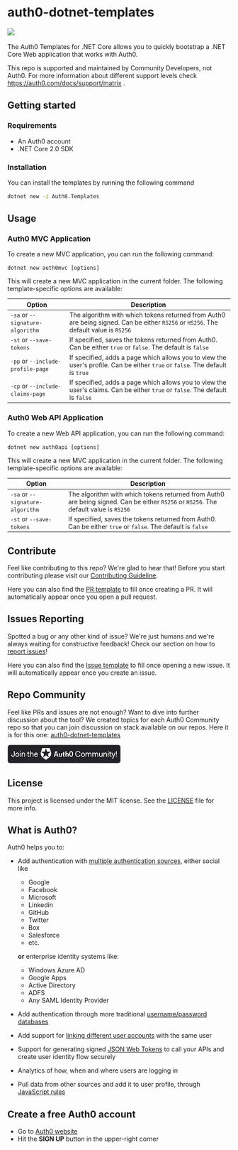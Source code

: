 # auth0-dotnet-templates
<img src="https://img.shields.io/badge/community-driven-brightgreen.svg"/> <br>

The Auth0 Templates for .NET Core allows you to quickly bootstrap a .NET Core Web application that works with Auth0.

This repo is supported and maintained by Community Developers, not Auth0. For more information about different support levels check https://auth0.com/docs/support/matrix .

## Getting started

### Requirements

* An Auth0 account
* .NET Core 2.0 SDK

### Installation

You can install the templates by running the following command

```bash
dotnet new -i Auth0.Templates
```

## Usage

### Auth0 MVC Application

To create a new MVC application, you can run the following command:

```
dotnet new auth0mvc [options]
```

This will create a new MVC application in the current folder. The following template-specific options are available:

Option | Description |
---------|----------
`-sa` or `--signature-algorithm` | The algorithm with which tokens returned from Auth0 are being signed. Can be either `RS256` or `HS256`. The default value is `RS256`
`-st` or `--save-tokens` | If specified, saves the tokens returned from Auth0. Can be either `true` or `false`. The default is `false`
`-pp` or `--include-profile-page` | If specified, adds a page which allows you to view the user's profile. Can be either `true` or `false`. The default is `true`
`-cp` or `--include-claims-page` | If specified, adds a page which allows you to view the user's claims. Can be either `true` or `false`. The default is `false`

### Auth0 Web API Application

To create a new Web API application, you can run the following command:

```
dotnet new auth0api [options]
```

This will create a new MVC application in the current folder. The following template-specific options are available:

Option | Description |
---------|----------
`-sa` or `--signature-algorithm` | The algorithm with which tokens returned from Auth0 are being signed. Can be either `RS256` or `HS256`. The default value is `RS256`
`-st` or `--save-tokens` | If specified, saves the tokens returned from Auth0. Can be either `true` or `false`. The default is `false`

## Contribute

Feel like contributing to this repo? We're glad to hear that! Before you start contributing please visit our [Contributing Guideline](https://github.com/auth0-community/getting-started/blob/master/CONTRIBUTION.md).

Here you can also find the [PR template](https://github.com/auth0-community/auth0-dotnet-templates/blob/master/PULL_REQUEST_TEMPLATE.md) to fill once creating a PR. It will automatically appear once you open a pull request.

## Issues Reporting

Spotted a bug or any other kind of issue? We're just humans and we're always waiting for constructive feedback! Check our section on how to [report issues](https://github.com/auth0-community/getting-started/blob/master/CONTRIBUTION.md#issues)!

Here you can also find the [Issue template](https://github.com/auth0-community/auth0-dotnet-templates/blob/master/ISSUE_TEMPLATE.md) to fill once opening a new issue. It will automatically appear once you create an issue.

## Repo Community

Feel like PRs and issues are not enough? Want to dive into further discussion about the tool? We created topics for each Auth0 Community repo so that you can join discussion on stack available on our repos. Here it is for this one: [auth0-dotnet-templates](https://community.auth0.com/t/auth0-community-oss-auth0-dotnet-templates/15987)

<a href="https://community.auth0.com/">
<img src="/assets/join_auth0_community_badge.png"/>
</a>

## License

This project is licensed under the MIT license. See the [LICENSE](https://github.com/auth0-community/auth0-dotnet-templates/blob/master/LICENSE) file for more info.

## What is Auth0?

Auth0 helps you to:

* Add authentication with [multiple authentication sources](https://docs.auth0.com/identityproviders), either social like
  * Google
  * Facebook
  * Microsoft
  * Linkedin
  * GitHub
  * Twitter
  * Box
  * Salesforce
  * etc.

  **or** enterprise identity systems like:
  * Windows Azure AD
  * Google Apps
  * Active Directory
  * ADFS
  * Any SAML Identity Provider

* Add authentication through more traditional [username/password databases](https://docs.auth0.com/mysql-connection-tutorial)
* Add support for [linking different user accounts](https://docs.auth0.com/link-accounts) with the same user
* Support for generating signed [JSON Web Tokens](https://docs.auth0.com/jwt) to call your APIs and create user identity flow securely
* Analytics of how, when and where users are logging in
* Pull data from other sources and add it to user profile, through [JavaScript rules](https://docs.auth0.com/rules)

## Create a free Auth0 account

* Go to [Auth0 website](https://auth0.com/signup)
* Hit the **SIGN UP** button in the upper-right corner
